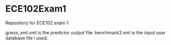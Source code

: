# ECE102Exam1
 Repository for ECE102 exam 1
 
 guess_xml.xml is the predictor output file.
 benchmark3.xml is the input user database file i used.
 
 
